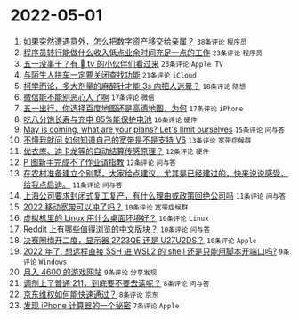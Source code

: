 # 2022-05-01

1. [如果突然遭遇意外，怎么把数字资产移交给亲属？](https://www.v2ex.com/t/850319) `38条评论` `程序员`
1. [程序员转行能做什么收入低点业余时间充足一点的工作](https://www.v2ex.com/t/850303) `23条评论` `程序员`
1. [五一没事干？有  tv 的小伙伴们看过来](https://www.v2ex.com/t/850326) `23条评论` `Apple TV`
1. [与陌生人拼车一定要关闭查找功能](https://www.v2ex.com/t/850363) `21条评论` `iCloud`
1. [柯学而论，多大剂量的麻醉针才能 3s 内把人迷晕？](https://www.v2ex.com/t/850315) `18条评论` `随想`
1. [微信能不能别恶心人了啊](https://www.v2ex.com/t/850349) `17条评论` `微信`
1. [五一出行，你选择百度地图还是高德地图，为何](https://www.v2ex.com/t/850339) `17条评论` `iPhone`
1. [吃八分饱长寿与充电 85%能保护电池](https://www.v2ex.com/t/850312) `16条评论` `硬件`
1. [May is coming, what are your plans? Let's limit ourselves](https://www.v2ex.com/t/850301) `15条评论` `问与答`
1. [不懂我就问 如何知道自己的宽带是不是支持 V6](https://www.v2ex.com/t/850357) `13条评论` `宽带症候群`
1. [优衣库、迪卡龙等的自动结算传感原理？](https://www.v2ex.com/t/850347) `12条评论` `硬件`
1. [P 图新手完成不了作业请指教](https://www.v2ex.com/t/850302) `12条评论` `问与答`
1. [在农村准备建立个别墅，大家给点建议，尤其是已经建过的，快来说说感受，给我点启迪。](https://www.v2ex.com/t/850379) `11条评论` `问与答`
1. [上海公司要求封闭式复工复产，有什么理由或政策回绝公司吗](https://www.v2ex.com/t/850310) `11条评论` `问与答`
1. [2022 移动宽带可以冲了吗？](https://www.v2ex.com/t/850385) `10条评论` `宽带症候群`
1. [虚拟机里的 Linux 用什么桌面环境好？](https://www.v2ex.com/t/850376) `10条评论` `Linux`
1. [Reddit 上有哪些值得浏览的中文版块？](https://www.v2ex.com/t/850336) `10条评论` `问与答`
1. [决赛圈梅开二度，显示器 2723QE 还是 U27U2DS？](https://www.v2ex.com/t/850335) `10条评论` `Apple`
1. [2022 年了, 想远程直接 SSH 进 WSL2 的 shell 还是只能用脚本开端口吗?](https://www.v2ex.com/t/850358) `9条评论` `Windows`
1. [月入 4600 的游戏网站](https://www.v2ex.com/t/850338) `9条评论` `分享发现`
1. [调剂上了普通 211，到底要不要去读呢？](https://www.v2ex.com/t/850359) `8条评论` `问与答`
1. [京东维权如何能快速通过？](https://www.v2ex.com/t/850317) `8条评论` `京东`
1. [发现 iPhone 计算器的一个秘密](https://www.v2ex.com/t/850381) `7条评论` `Apple`
